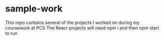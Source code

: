 # sample-work
This repo contains several of the projects I worked on during my coursework at PCS
The Reacr projects will need npm i and then npm start to run
